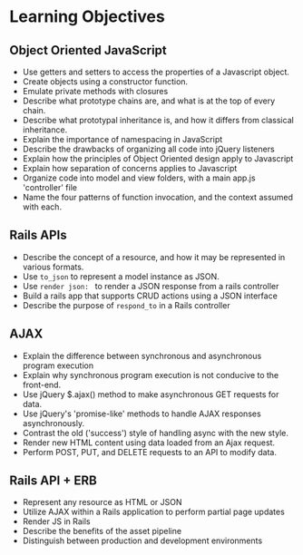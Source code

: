 # Learning Objectives

## Object Oriented JavaScript

- Use getters and setters to access the properties of a Javascript object.
- Create objects using a constructor function.
- Emulate private methods with closures
- Describe what prototype chains are, and what is at the top of every chain.
- Describe what prototypal inheritance is, and how it differs from classical inheritance.
- Explain the importance of namespacing in JavaScript
- Describe the drawbacks of organizing all code into jQuery listeners
- Explain how the principles of Object Oriented design apply to Javascript
- Explain how separation of concerns applies to Javascript
- Organize code into model and view folders, with a main app.js 'controller' file
- Name the four patterns of function invocation, and the context assumed with each.

## Rails APIs

- Describe the concept of a resource, and how it may be represented in various formats.
- Use `to_json` to represent a model instance as JSON.
- Use `render json: ` to render a JSON response from a rails controller
- Build a rails app that supports CRUD actions using a JSON interface
- Describe the purpose of `respond_to` in a Rails controller

## AJAX

- Explain the difference between synchronous and asynchronous program execution
- Explain why synchronous program execution is not conducive to the front-end.
- Use jQuery $.ajax() method to make asynchronous GET requests for data.
- Use jQuery's 'promise-like' methods to handle AJAX responses asynchronously.
- Contrast the old ('success') style of handling async with the new style.
- Render new HTML content using data loaded from an Ajax request.
- Perform POST, PUT, and DELETE requests to an API to modify data.

## Rails API + ERB

- Represent any resource as HTML or JSON
- Utilize AJAX within a Rails application to perform partial page updates
- Render JS in Rails
- Describe the benefits of the asset pipeline
- Distinguish between production and development environments
